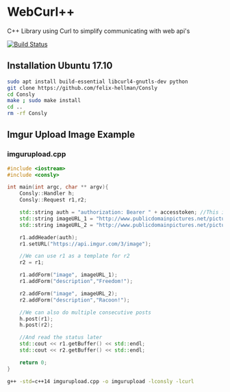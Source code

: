 # WebCurl++
C++ Library using Curl to simplify communicating with web api's

[![Build Status](https://travis-ci.org/felix-hellman/WebCurl.svg?branch=master)](https://travis-ci.org/felix-hellman/WebCurl)

## Installation Ubuntu 17.10
```bash
sudo apt install build-essential libcurl4-gnutls-dev python
git clone https://github.com/felix-hellman/Consly
cd Consly
make ; sudo make install
cd ..
rm -rf Consly
```


## Imgur Upload Image Example
### imgurupload.cpp
```cpp
#include <iostream>
#include <consly>

int main(int argc, char ** argv){
	Consly::Handler h;
	Consly::Request r1,r2;

	std::string auth = "authorization: Bearer " + accesstoken; //This is your api accesstoken
	std::string imageURL_1 = "http://www.publicdomainpictures.net/pictures/210000/velka/statue-of-liberty-1485195728rRZ.jpg";
	std::string imageURL_2 = "http://www.publicdomainpictures.net/pictures/40000/velka/raton-laveur-4.jpg";

	r1.addHeader(auth);
	r1.setURL("https://api.imgur.com/3/image");

	//We can use r1 as a template for r2
	r2 = r1;

	r1.addForm("image", imageURL_1);
	r1.addForm("description","Freedom!");

	r2.addForm("image", imageURL_2);
	r2.addForm("description","Racoon!");

	//We can also do multiple consecutive posts
	h.post(r1);
	h.post(r2);

	//And read the status later
	std::cout << r1.getBuffer() << std::endl;
	std::cout << r2.getBuffer() << std::endl;

	return 0;
}
```
```bash
g++ -std=c++14 imgurupload.cpp -o imgurupload -lconsly -lcurl
```
